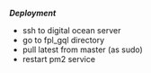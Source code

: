 **_Deployment_**

- ssh to digital ocean server
- go to fpl_gql directory
- pull latest from master (as sudo)
- restart pm2 service
